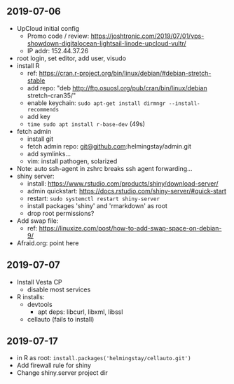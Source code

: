 ## 2019-07-06
* UpCloud initial config
    - Promo code / review: https://joshtronic.com/2019/07/01/vps-showdown-digitalocean-lightsail-linode-upcloud-vultr/
    - IP addr: 152.44.37.26
* root login, set editor, add user, visudo
* install R
    - ref: https://cran.r-project.org/bin/linux/debian/#debian-stretch-stable
    - add repo: "deb http://ftp.osuosl.org/pub/cran/bin/linux/debian stretch-cran35/"
    - enable keychain: `sudo apt-get install dirmngr --install-recommends`
    - add key 
    - `time sudo apt install r-base-dev` (49s) 
* fetch admin
    - install git
    - fetch admin repo: git@github.com:helmingstay/admin.git
    - add symlinks...
    - vim: install pathogen, solarized
* Note: auto ssh-agent in zshrc breaks ssh agent forwarding...
* shiny server:
    - install: https://www.rstudio.com/products/shiny/download-server/
    - admin quickstart: https://docs.rstudio.com/shiny-server/#quick-start
    - restart: `sudo systemctl restart shiny-server`
    - install packages 'shiny' and 'rmarkdown' as root
    - drop root permissions?
* Add swap file:
    - ref: https://linuxize.com/post/how-to-add-swap-space-on-debian-9/
* Afraid.org: point here

## 2019-07-07
* Install Vesta CP
    - disable most services
* R installs:
    - devtools
        - apt deps: libcurl, libxml, libssl
    - cellauto (fails to install)

## 2019-07-17
* in R as root: `install.packages('helmingstay/cellauto.git')`
* Add firewall rule for shiny
* Change shiny.server project dir
